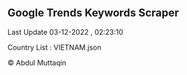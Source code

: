

## Google Trends Keywords Scraper 
 
Last Update 03-12-2022 , 02:23:10

Country List :
VIETNAM.json



© Abdul Muttaqin 
